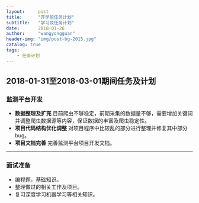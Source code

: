 ```yaml
---
layout:     post
title:      "开学前任务计划"
subtitle:   "学习及任务计划"
date:       2018-01-26
author:     "wangyongguan"
header-img: "img/post-bg-2015.jpg"
catalog: true
tags:
    - 任务计划
---
```



## 2018-01-31至2018-03-01期间任务及计划

### 监测平台开发

* **数据整理及扩充** 目前爬虫不够稳定，前期采集的数据量不够，需要增加关键词并调整爬虫数据源等内容，保证数据的丰富及爬虫稳定性。
* **项目代码结构优化调整** 对项目程序中比较乱的部分进行整理并修复其中部分bug。
* **项目文档完善** 完善监测平台项目开发文档。

---

### 面试准备

* 编程题，基础知识。
* 整理做过的相关工作及项目。
* 复习深度学习机器学习等相关知识。


